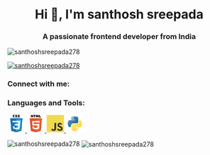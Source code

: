 <h1 align="center">Hi 👋, I'm santhosh sreepada</h1>
<h3 align="center">A passionate frontend developer from India</h3>

<p align="left"> <img src="https://komarev.com/ghpvc/?username=santhoshsreepada278&label=Profile%20views&color=0e75b6&style=flat" alt="santhoshsreepada278" /> </p>

<p align="left"> <a href="https://github.com/ryo-ma/github-profile-trophy"><img src="https://github-profile-trophy.vercel.app/?username=santhoshsreepada278" alt="santhoshsreepada278" /></a> </p>

<h3 align="left">Connect with me:</h3>
<p align="left">
</p>

<h3 align="left">Languages and Tools:</h3>
<p align="left"> <a href="https://www.w3schools.com/css/" target="_blank" rel="noreferrer"> <img src="https://raw.githubusercontent.com/devicons/devicon/master/icons/css3/css3-original-wordmark.svg" alt="css3" width="40" height="40"/> </a> <a href="https://www.w3.org/html/" target="_blank" rel="noreferrer"> <img src="https://raw.githubusercontent.com/devicons/devicon/master/icons/html5/html5-original-wordmark.svg" alt="html5" width="40" height="40"/> </a> <a href="https://developer.mozilla.org/en-US/docs/Web/JavaScript" target="_blank" rel="noreferrer"> <img src="https://raw.githubusercontent.com/devicons/devicon/master/icons/javascript/javascript-original.svg" alt="javascript" width="40" height="40"/> </a> <a href="https://www.python.org" target="_blank" rel="noreferrer"> <img src="https://raw.githubusercontent.com/devicons/devicon/master/icons/python/python-original.svg" alt="python" width="40" height="40"/> </a> </p>

<p><img align="left" src="https://github-readme-stats.vercel.app/api/top-langs?username=santhoshsreepada278&show_icons=true&locale=en&layout=compact" alt="santhoshsreepada278" /></p>

<p>&nbsp;<img align="center" src="https://github-readme-stats.vercel.app/api?username=santhoshsreepada278&show_icons=true&locale=en" alt="santhoshsreepada278" /></p>
